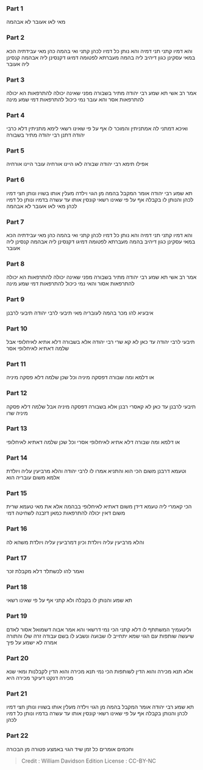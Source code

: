 
### Part 1
מאי לאו אעובר לא אבהמה

### Part 2
והא דמיו קתני תני דמיה והא נותן כל דמיו לכהן קתני ואי בהמה כהן מאי עבידתיה הכא במאי עסקינן כגון דיהיב ליה בהמה מעברתא לפטומה דמיגו דקנסינן ליה אבהמה קנסינן ליה אעובר 

### Part 3
אמר רב אשי תא שמע רבי יהודה מתיר בשבורה מפני שאינה יכולה להתרפאות הא יכולה להתרפאות אסר והא עובר נמי כיכול להתרפאות דמי שמע מינה

### Part 4
ואיכא דמתני לה אמתניתין והמוכר לו אף על פי שאינו רשאי לימא מתניתין דלא כרבי יהודה דתנן רבי יהודה מתיר בשבורה 

### Part 5
אפילו תימא רבי יהודה שבורה לאו היינו אורחיה עובר היינו אורחיה 

### Part 6
תא שמע רבי יהודה אומר המקבל בהמה מן הגוי וילדה מעלין אותו בשויו ונותן חצי דמיו לכהן והנותן לו בקבלה אף על פי שאינו רשאי קונסין אותו עד עשרה בדמיו ונותן כל דמיו לכהן מאי לאו אעובר לא אבהמה 

### Part 7
והא דמיו קתני תני דמיה והא נותן כל דמיו לכהן קתני ואי בהמה כהן מאי עבידתיה הכא במאי עסקינן כגון דיהיב בהמה מעברתא לפטומה דמיגו דקנסינן ליה אבהמה קנסינן ליה אעובר 

### Part 8
אמר רב אשי תא שמע רבי יהודה מתיר בשבורה מפני שאינה יכולה להתרפאות הא יכולה להתרפאות אסור והאי נמי כיכול להתרפאות דמי שמע מינה

### Part 9
איבעיא להו מכר בהמה לעובריה מאי תיבעי לרבי יהודה תיבעי לרבנן 

### Part 10
תיבעי לרבי יהודה עד כאן לא קא שרי רבי יהודה אלא בשבורה דלא אתיא לאיחלופי אבל שלמה דאתיא לאיחלופי אסר 

### Part 11
או דלמא ומה שבורה דפסקה מיניה וכל שכן שלמה דלא פסקה מיניה 

### Part 12
תיבעי לרבנן עד כאן לא קאסרי רבנן אלא בשבורה דפסקה מיניה אבל שלמה דלא פסקה מיניה שרו 

### Part 13
או דלמא ומה שבורה דלא אתיא לאיחלופי אסרי וכל שכן שלמה דאתיא לאיחלופי

### Part 14
וטעמא דרבנן משום הכי הוא והתניא אמרו לו לרבי יהודה והלא מרביעין עליה ויולדת אלמא משום עובריה הוא

### Part 15
הכי קאמרי ליה טעמא דידן משום דאתיא לאיחלופי בבהמה אלא את מאי טעמא שרית משום דאין יכולה להתרפאות כמאן דזבנה לשחיטה דמי

### Part 16
והלא מרביעין עליה ויולדת וכיון דמרביעין עליה ויולדת משהא לה 

### Part 17
ואמר להו לכשתלד דלא מקבלת זכר

### Part 18
תא שמע והנותן לו בקבלה ולא קתני אף על פי שאינו רשאי 

### Part 19
וליטעמיך המשתתף לו דלא קתני הכי נמי דרשאי והא אמר אבוה דשמואל אסור לאדם שיעשה שותפות עם הגוי שמא יתחייב לו שבועה ונשבע לו בשם עבודה זרה שלו והתורה אמרה לא ישמע על פיך 

### Part 20
אלא תנא מכירה והוא הדין לשותפות הכי נמי תנא מכירה והוא הדין לקבלנות ומאי שנא מכירה דנקט דעיקר מכירה היא

### Part 21
תא שמע רבי יהודה אומר המקבל בהמה מן הגוי וילדה מעלין אותו בשוויו ונותן חצי דמיו לכהן והנותן בקבלה אף על פי שאינו רשאי קונסין אותו עד עשרה בדמיו ונותן כל דמיו לכהן 

### Part 22
וחכמים אומרים כל זמן שיד הגוי באמצע פטורה מן הבכורה 

>Credit : William Davidson Edition
>License : CC-BY-NC